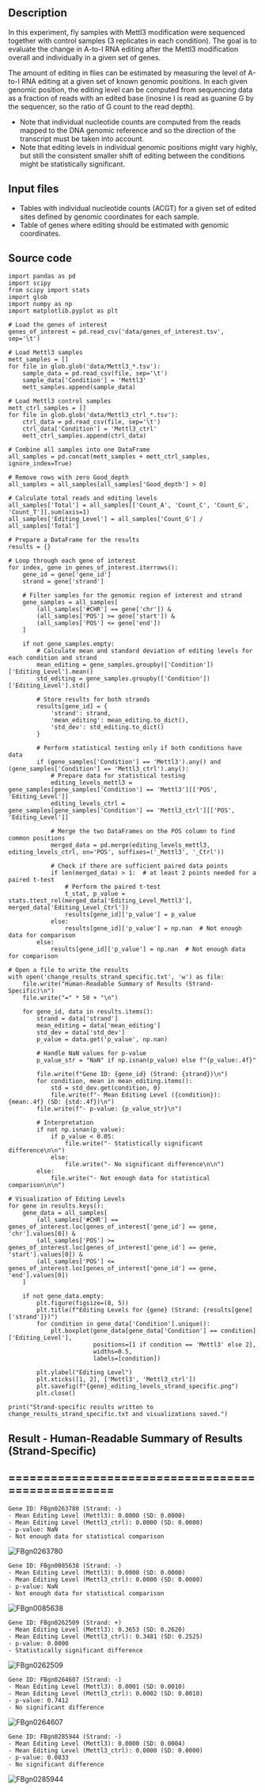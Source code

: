## Description
In this experiment, fly samples with Mettl3 modification were sequenced together with control samples (3 replicates in each condition). The goal is to evaluate the change in A-to-I RNA editing after the Mettl3 modification overall and individually in a given set of genes.

The amount of editing in flies can be estimated by measuring the level of A-to-I RNA editing at a given set of known genomic positions. In each given genomic position, the editing level can be computed from sequencing data as a fraction of reads with an edited base (inosine I is read as guanine G by the sequencer, so the ratio of G count to the read depth).

- Note that individual nucleotide counts are computed from the reads mapped to the DNA genomic reference and so the direction of the transcript must be taken into account.
- Note that editing levels in individual genomic positions might vary highly, but still the consistent smaller shift of editing between the conditions might be statistically significant.

## Input files
- Tables with individual nucleotide counts (ACGT) for a given set of edited sites defined by genomic coordinates for each sample.
- Table of genes where editing should be estimated with genomic coordinates.

## Source code

```
import pandas as pd
import scipy
from scipy import stats
import glob
import numpy as np
import matplotlib.pyplot as plt

# Load the genes of interest
genes_of_interest = pd.read_csv('data/genes_of_interest.tsv', sep='\t')

# Load Mettl3 samples
mett_samples = []
for file in glob.glob('data/Mettl3_*.tsv'):
    sample_data = pd.read_csv(file, sep='\t')
    sample_data['Condition'] = 'Mettl3'
    mett_samples.append(sample_data)

# Load Mettl3 control samples
mett_ctrl_samples = []
for file in glob.glob('data/Mettl3_ctrl_*.tsv'):
    ctrl_data = pd.read_csv(file, sep='\t')
    ctrl_data['Condition'] = 'Mettl3_ctrl'
    mett_ctrl_samples.append(ctrl_data)

# Combine all samples into one DataFrame
all_samples = pd.concat(mett_samples + mett_ctrl_samples, ignore_index=True)

# Remove rows with zero Good_depth
all_samples = all_samples[all_samples['Good_depth'] > 0]

# Calculate total reads and editing levels
all_samples['Total'] = all_samples[['Count_A', 'Count_C', 'Count_G', 'Count_T']].sum(axis=1)
all_samples['Editing_Level'] = all_samples['Count_G'] / all_samples['Total']

# Prepare a DataFrame for the results
results = {}

# Loop through each gene of interest
for index, gene in genes_of_interest.iterrows():
    gene_id = gene['gene_id']
    strand = gene['strand']
    
    # Filter samples for the genomic region of interest and strand
    gene_samples = all_samples[
        (all_samples['#CHR'] == gene['chr']) &
        (all_samples['POS'] >= gene['start']) &
        (all_samples['POS'] <= gene['end'])
    ]
    
    if not gene_samples.empty:
        # Calculate mean and standard deviation of editing levels for each condition and strand
        mean_editing = gene_samples.groupby(['Condition'])['Editing_Level'].mean()
        std_editing = gene_samples.groupby(['Condition'])['Editing_Level'].std()

        # Store results for both strands
        results[gene_id] = {
            'strand': strand,
            'mean_editing': mean_editing.to_dict(),
            'std_dev': std_editing.to_dict()
        }

        # Perform statistical testing only if both conditions have data
        if (gene_samples['Condition'] == 'Mettl3').any() and (gene_samples['Condition'] == 'Mettl3_ctrl').any():
            # Prepare data for statistical testing
            editing_levels_mettl3 = gene_samples[gene_samples['Condition'] == 'Mettl3'][['POS', 'Editing_Level']]
            editing_levels_ctrl = gene_samples[gene_samples['Condition'] == 'Mettl3_ctrl'][['POS', 'Editing_Level']]

            # Merge the two DataFrames on the POS column to find common positions
            merged_data = pd.merge(editing_levels_mettl3, editing_levels_ctrl, on='POS', suffixes=('_Mettl3', '_Ctrl'))

            # Check if there are sufficient paired data points
            if len(merged_data) > 1:  # at least 2 points needed for a paired t-test
                # Perform the paired t-test
                t_stat, p_value = stats.ttest_rel(merged_data['Editing_Level_Mettl3'], merged_data['Editing_Level_Ctrl'])
                results[gene_id]['p_value'] = p_value
            else:
                results[gene_id]['p_value'] = np.nan  # Not enough data for comparison
        else:
            results[gene_id]['p_value'] = np.nan  # Not enough data for comparison

# Open a file to write the results
with open('change_results_strand_specific.txt', 'w') as file:
    file.write("Human-Readable Summary of Results (Strand-Specific)\n")
    file.write("=" * 50 + "\n")
    
    for gene_id, data in results.items():
        strand = data['strand']
        mean_editing = data['mean_editing']
        std_dev = data['std_dev']
        p_value = data.get('p_value', np.nan)

        # Handle NaN values for p-value
        p_value_str = "NaN" if np.isnan(p_value) else f"{p_value:.4f}"
        
        file.write(f"Gene ID: {gene_id} (Strand: {strand})\n")
        for condition, mean in mean_editing.items():
            std = std_dev.get(condition, 0)
            file.write(f"- Mean Editing Level ({condition}): {mean:.4f} (SD: {std:.4f})\n")
        file.write(f"- p-value: {p_value_str}\n")
        
        # Interpretation
        if not np.isnan(p_value):
            if p_value < 0.05:
                file.write("- Statistically significant difference\n\n")
            else:
                file.write("- No significant difference\n\n")
        else:
            file.write("- Not enough data for statistical comparison\n\n")

# Visualization of Editing Levels
for gene in results.keys():
    gene_data = all_samples[
        (all_samples['#CHR'] == genes_of_interest.loc[genes_of_interest['gene_id'] == gene, 'chr'].values[0]) &
        (all_samples['POS'] >= genes_of_interest.loc[genes_of_interest['gene_id'] == gene, 'start'].values[0]) &
        (all_samples['POS'] <= genes_of_interest.loc[genes_of_interest['gene_id'] == gene, 'end'].values[0])
    ]
    
    if not gene_data.empty:
        plt.figure(figsize=(8, 5))
        plt.title(f"Editing Levels for {gene} (Strand: {results[gene]['strand']})")
        for condition in gene_data['Condition'].unique():
            plt.boxplot(gene_data[gene_data['Condition'] == condition]['Editing_Level'], 
                        positions=[1 if condition == 'Mettl3' else 2], 
                        widths=0.5, 
                        labels=[condition])
        
        plt.ylabel("Editing Level")
        plt.xticks([1, 2], ['Mettl3', 'Mettl3_ctrl'])
        plt.savefig(f"{gene}_editing_levels_strand_specific.png")
        plt.close()

print("Strand-specific results written to change_results_strand_specific.txt and visualizations saved.")
```



## Result - Human-Readable Summary of Results (Strand-Specific)
## ==================================================

```
Gene ID: FBgn0263780 (Strand: -)
- Mean Editing Level (Mettl3): 0.0000 (SD: 0.0000)
- Mean Editing Level (Mettl3_ctrl): 0.0000 (SD: 0.0000)
- p-value: NaN
- Not enough data for statistical comparison
```
![FBgn0263780](/FBgn0263780_editing_levels_strand_specific.png)



```
Gene ID: FBgn0085638 (Strand: -)
- Mean Editing Level (Mettl3): 0.0000 (SD: 0.0000)
- Mean Editing Level (Mettl3_ctrl): 0.0000 (SD: 0.0000)
- p-value: NaN
- Not enough data for statistical comparison
```
![FBgn0085638](/FBgn0085638_editing_levels_strand_specific.png)


```
Gene ID: FBgn0262509 (Strand: +)
- Mean Editing Level (Mettl3): 0.3653 (SD: 0.2620)
- Mean Editing Level (Mettl3_ctrl): 0.3481 (SD: 0.2525)
- p-value: 0.0000
- Statistically significant difference
```
![FBgn0262509](/FBgn0262509_editing_levels_strand_specific.png)


```
Gene ID: FBgn0264607 (Strand: -)
- Mean Editing Level (Mettl3): 0.0001 (SD: 0.0010)
- Mean Editing Level (Mettl3_ctrl): 0.0002 (SD: 0.0010)
- p-value: 0.7412
- No significant difference
```
![FBgn0264607](/FBgn0264607_editing_levels_strand_specific.png)


```
Gene ID: FBgn0285944 (Strand: -)
- Mean Editing Level (Mettl3): 0.0000 (SD: 0.0004)
- Mean Editing Level (Mettl3_ctrl): 0.0000 (SD: 0.0000)
- p-value: 0.0833
- No significant difference
```
![FBgn0285944](/FBgn0285944_editing_levels_strand_specific.png)



